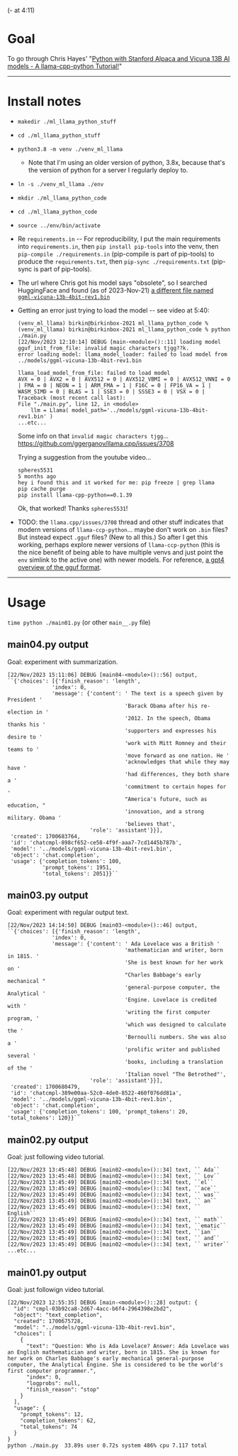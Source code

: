 (- at 4:11)

# Goal

To go through Chris Hayes' "[Python with Stanford Alpaca and Vicuna 13B AI models - A llama-cpp-python Tutorial!](https://www.youtube.com/watch?v=-BidzsQYZM4)"

---


# Install notes

- `makedir ./ml_llama_python_stuff`

- `cd ./ml_llama_python_stuff`

- `python3.8 -m venv ./venv_ml_llama`

    - Note that I'm using an older version of python, 3.8x, because that's the version of python for a server I regularly deploy to.

- `ln -s ./venv_ml_llama ./env`

- `mkdir ./ml_llama_python_code`

- `cd ./ml_llama_python_code`

- `source ../env/bin/activate`

- Re `requirements.in` -- For reproducibility, I put the main requirements into `requirements.in`, then `pip install pip-tools` into the venv, then `pip-compile ./requirements.in` (pip-compile is part of pip-tools) to produce the `requirements.txt`, then `pip-sync ./requirements.txt` (pip-sync is part of pip-tools).

- The url where Chris got his model says "obsolete", so I searched HuggingFace and found (as of 2023-Nov-21) [a different file named `ggml-vicuna-13b-4bit-rev1.bin`](https://huggingface.co/Bleak/ggml-vicuna-13b-4bit-rev1/tree/main)

- Getting an error just trying to load the model -- see video at 5:40:

    ```
    (venv_ml_llama) birkin@birkinbox-2021 ml_llama_python_code % 
    (venv_ml_llama) birkin@birkinbox-2021 ml_llama_python_code % python ./main.py
    [22/Nov/2023 12:10:14] DEBUG [main-<module>()::11] loading model
    gguf_init_from_file: invalid magic characters tjgg??k.
    error loading model: llama_model_loader: failed to load model from ../models/ggml-vicuna-13b-4bit-rev1.bin

    llama_load_model_from_file: failed to load model
    AVX = 0 | AVX2 = 0 | AVX512 = 0 | AVX512_VBMI = 0 | AVX512_VNNI = 0 | FMA = 0 | NEON = 1 | ARM_FMA = 1 | F16C = 0 | FP16_VA = 1 | WASM_SIMD = 0 | BLAS = 1 | SSE3 = 0 | SSSE3 = 0 | VSX = 0 | 
    Traceback (most recent call last):
    File "./main.py", line 12, in <module>
        llm = Llama( model_path='../models/ggml-vicuna-13b-4bit-rev1.bin' )
    ...etc...
    ```

    Some info on that `invalid magic characters tjgg`...
    <https://github.com/ggerganov/llama.cpp/issues/3708>

    Trying a suggestion from the youtube video...

    ```
    spheres5531
    5 months ago
    hey i found this and it worked for me: pip freeze | grep llama
    pip cache purge
    pip install llama-cpp-python==0.1.39
    ```

    Ok, that worked! Thanks `spheres5531`!

- TODO: the `llama.cpp/issues/3708` thread and other stuff indicates that modern versions of `llama-ccp-python`... maybe don't work on `.bin` files? But instead expect `.gguf` files? (New to all this.) So after I get this working, perhaps explore newer versions of `llama-ccp-python` (this is the nice benefit of being able to have multiple venvs and just point the `env` simlink to the active one) with newer models. For reference, [a gpt4 overview of the gguf format](https://chat.openai.com/share/6826ff67-432e-4e04-99b4-6e9be08242bd).

---


# Usage

`time python ./main01.py`
(or other `main__.py` file)


## main04.py output

Goal: experiment with summarization.

```
[22/Nov/2023 15:11:06] DEBUG [main04-<module>()::56] output, ``{'choices': [{'finish_reason': 'length',
              'index': 0,
              'message': {'content': ' The text is a speech given by President '
                                     'Barack Obama after his re-election in '
                                     '2012. In the speech, Obama thanks his '
                                     'supporters and expresses his desire to '
                                     'work with Mitt Romney and their teams to '
                                     'move forward as one nation. He '
                                     'acknowledges that while they may have '
                                     'had differences, they both share a '
                                     'commitment to certain hopes for '
                                     "America's future, such as education, "
                                     'innovation, and a strong military. Obama '
                                     'believes that',
                          'role': 'assistant'}}],
 'created': 1700683764,
 'id': 'chatcmpl-898cf652-ce58-4f9f-aaa7-7cd1445b787b',
 'model': '../models/ggml-vicuna-13b-4bit-rev1.bin',
 'object': 'chat.completion',
 'usage': {'completion_tokens': 100,
           'prompt_tokens': 1951,
           'total_tokens': 2051}}``
```

## main03.py output

Goal: experiment with regular output text.

```
[22/Nov/2023 14:14:50] DEBUG [main03-<module>()::46] output, ``{'choices': [{'finish_reason': 'length',
              'index': 0,
              'message': {'content': ' Ada Lovelace was a British '
                                     'mathematician and writer, born in 1815. '
                                     'She is best known for her work on '
                                     "Charles Babbage's early mechanical "
                                     'general-purpose computer, the Analytical '
                                     'Engine. Lovelace is credited with '
                                     'writing the first computer program, '
                                     'which was designed to calculate the '
                                     'Bernoulli numbers. She was also a '
                                     'prolific writer and published several '
                                     'books, including a translation of the '
                                     'Italian novel "The Betrothed"',
                          'role': 'assistant'}}],
 'created': 1700680479,
 'id': 'chatcmpl-389e00aa-52c0-4de0-8522-460f076dd81a',
 'model': '../models/ggml-vicuna-13b-4bit-rev1.bin',
 'object': 'chat.completion',
 'usage': {'completion_tokens': 100, 'prompt_tokens': 20, 'total_tokens': 120}}``
```


## main02.py output

Goal: just following video tutorial.

```
[22/Nov/2023 13:45:48] DEBUG [main02-<module>()::34] text, `` Ada``
[22/Nov/2023 13:45:48] DEBUG [main02-<module>()::34] text, `` Lov``
[22/Nov/2023 13:45:49] DEBUG [main02-<module>()::34] text, ``el``
[22/Nov/2023 13:45:49] DEBUG [main02-<module>()::34] text, ``ace``
[22/Nov/2023 13:45:49] DEBUG [main02-<module>()::34] text, `` was``
[22/Nov/2023 13:45:49] DEBUG [main02-<module>()::34] text, `` an``
[22/Nov/2023 13:45:49] DEBUG [main02-<module>()::34] text, `` English``
[22/Nov/2023 13:45:49] DEBUG [main02-<module>()::34] text, `` math``
[22/Nov/2023 13:45:49] DEBUG [main02-<module>()::34] text, ``ematic``
[22/Nov/2023 13:45:49] DEBUG [main02-<module>()::34] text, ``ian``
[22/Nov/2023 13:45:49] DEBUG [main02-<module>()::34] text, `` and``
[22/Nov/2023 13:45:49] DEBUG [main02-<module>()::34] text, `` writer``
...etc...
```


## main01.py output

Goal: just followign video tutorial.

```
[22/Nov/2023 12:55:35] DEBUG [main-<module>()::28] output: {
  "id": "cmpl-03b92ca8-2d67-4acc-b6f4-2964398e2bd2",
  "object": "text_completion",
  "created": 1700675728,
  "model": "../models/ggml-vicuna-13b-4bit-rev1.bin",
  "choices": [
    {
      "text": "Question: Who is Ada Lovelace? Answer: Ada Lovelace was an English mathematician and writer, born in 1815. She is known for her work on Charles Babbage's early mechanical general-purpose computer, the Analytical Engine. She is considered to be the world's first computer programmer.",
      "index": 0,
      "logprobs": null,
      "finish_reason": "stop"
    }
  ],
  "usage": {
    "prompt_tokens": 12,
    "completion_tokens": 62,
    "total_tokens": 74
  }
}
python ./main.py  33.89s user 0.72s system 486% cpu 7.117 total
```